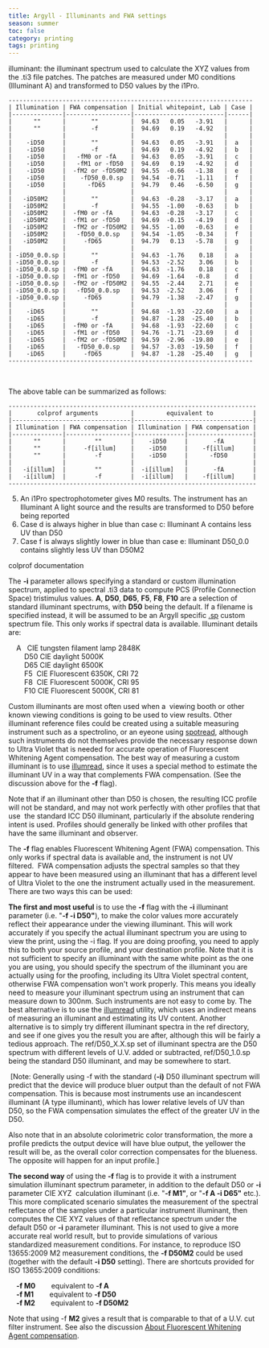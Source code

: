 ```yaml
---
title: Argyll - Illuminants and FWA settings
season: summer
toc: false
category: printing
tags: printing
---
```

illuminant: the illuminant spectrum used to calculate the XYZ values from the .ti3 file patches. The patches are measured under M0 conditions (Illuminant A) and transformed to D50 values by the i1Pro.

```
--------------------------------------------------------------------
| Illumination | FWA compensation | Initial whitepoint, Lab | Case |
|--------------|------------------|-------------------------|------|
|      ""      |       ""         |  94.63   0.05   -3.91   |      |
|      ""      |       -f         |  94.69   0.19   -4.92   |      |
|			   |				  |							|      |
|    -iD50     |       ""         |  94.63   0.05   -3.91   |  a   |
|    -iD50     |       -f         |  94.69   0.19   -4.92   |  b   |
|    -iD50     |   -fM0 or -fA    |  94.63   0.05   -3.91   |  c   |
|    -iD50     |   -fM1 or -fD50  |  94.69   0.19   -4.92   |  d   |
|    -iD50     |  -fM2 or -fD50M2 |  94.55  -0.66   -1.38   |  e   |
|    -iD50     |    -fD50_0.0.sp  |  94.54  -0.71   -1.11   |  f   |
|    -iD50     |      -fD65       |  94.79   0.46   -6.50   |  g   |
|			   |				  |							|      |
|   -iD50M2    |       ""         |  94.63  -0.28   -3.17   |  a   |
|   -iD50M2    |       -f         |  94.55  -1.00   -0.63   |  b   |
|   -iD50M2    |  -fM0 or -fA     |  94.63  -0.28   -3.17   |  c   |
|   -iD50M2    |  -fM1 or -fD50   |  94.69  -0.15   -4.19   |  d   |
|   -iD50M2    |  -fM2 or -fD50M2 |  94.55  -1.00   -0.63   |  e   |
|   -iD50M2    |   -fD50_0.0.sp   |  94.54  -1.05   -0.34   |  f   |
|   -iD50M2    |     -fD65        |  94.79   0.13   -5.78   |  g   |
|			   |				  |							|      | 
| -iD50_0.0.sp |       ""         |  94.63  -1.76    0.18   |  a   |
| -iD50_0.0.sp |       -f         |  94.53  -2.52    3.06   |  b   |
| -iD50_0.0.sp |  -fM0 or -fA     |  94.63  -1.76    0.18   |  c   |
| -iD50_0.0.sp |  -fM1 or -fD50   |  94.69  -1.64   -0.8    |  d   |
| -iD50_0.0.sp |  -fM2 or -fD50M2 |  94.55  -2.44    2.71   |  e   |
| -iD50_0.0.sp |   -fD50_0.0.sp   |  94.53  -2.52    3.06   |  f   |
| -iD50_0.0.sp |     -fD65        |  94.79  -1.38   -2.47   |  g   |
|			   |				  |							|      |
|    -iD65     |       ""         |  94.68  -1.93  -22.60   |  a   |
|    -iD65     |       -f         |  94.87  -1.28  -25.40   |  b   |
|    -iD65     |  -fM0 or -fA     |  94.68  -1.93  -22.60   |  c   |
|    -iD65     |  -fM1 or -fD50   |  94.76  -1.71  -23.69   |  d   |
|    -iD65     |  -fM2 or -fD50M2 |  94.59  -2.96  -19.80   |  e   |
|    -iD65     |   -fD50_0.0.sp   |  94.57  -3.03  -19.50   |  f   |
|    -iD65     |     -fD65        |  94.87  -1.28  -25.40   |  g   |
--------------------------------------------------------------------

```

<br>

The above table can be summarized as follows:

```
---------------------------------------------------------------------
|		colprof arguments		  |  		equivalent to		    |
|---------------------------------|---------------------------------|
| Illumination | FWA compensation | Illumination | FWA compensation |
|--------------|------------------|--------------|------------------|
| 	   ""	   |		""        |    -iD50     |       -fA        |
|	   ""      |	 -f[illum]    |    -iD50     |    -f[illum]     |
| 	   "" 	   |		-f        |    -iD50	 |      -fD50       |
|			   |				  |			     |      			|
|   -i[illum]  |        ""	      |  -i[illum]   | 	     -fA        |
|   -i[illum]  |        -f        |  -i[illum]   |    -f[illum]     |
---------------------------------------------------------------------
```


5.  An i1Pro spectrophotometer gives M0 results. The instrument has an Illuminant A light source and the results are transformed to D50 before being reported
9.  Case d is always higher in blue than case c: Illuminant A contains less UV than D50
10. Case f is always slightly lower in blue than case e: Illuminant D50_0.0 contains slightly less UV than D50M2


colprof documentation

The **\-i** parameter allows specifying a standard or custom illumination spectrum, applied to spectral .ti3 data to compute PCS (Profile Connection Space) tristimulus values. **A**, **D50**, **D65**, **F5**, **F8**, **F10** are a selection of standard illuminant spectrums, with **D50** being the default. If a filename is specified instead, it will be assumed to be an Argyll specific [.sp](https://www.argyllcms.com/doc/File_Formats.html#.sp) custom spectrum file. This only works if spectral data is available. Illuminant details are:  
  
   	A   CIE tungsten filament lamp 2848K  
        D50 CIE daylight 5000K  
        D65 CIE daylight 6500K  
        F5  CIE Fluorescent 6350K, CRI 72  
        F8  CIE Fluorescent 5000K, CRI 95  
        F10 CIE Fluorescent 5000K, CRI 81  
  
Custom illuminants are most often used when a  viewing booth or other known viewing conditions is going to be used to view results. Other illuminant reference files could be created using a suitable measuring instrument such as a spectrolino, or an eyeone using [spotread](https://www.argyllcms.com/doc/spotread.html), although such instruments do not themselves provide the necessary response down to Ultra Violet that is needed for accurate operation of Fluorescent Whitening Agent compensation. The best way of measuring a custom illuminant is to use [illumread](https://www.argyllcms.com/doc/illumread.html), since it uses a special method to estimate the illuminant UV in a way that complements FWA compensation. (See the discussion above for the **\-f** flag).  
  
Note that if an illuminant other than D50 is chosen, the resulting ICC profile will not be standard, and may not work perfectly with other profiles that that use  the standard ICC D50 illuminant, particularly if the absolute rendering intent is used. Profiles should generally be linked with other profiles that have the same illuminant and observer.


The **\-f** flag enables Fluorescent Whitening Agent (FWA) compensation. This only works if spectral data is available and, the instrument is not UV filtered.  FWA compensation adjusts the spectral samples so that they appear to have been measured using an illuminant that has a different level of Ultra Violet to the one the instrument actually used in the measurement. There are two ways this can be used:  
  
**The first and most useful** is to use the **\-f** flag with the **\-i** illuminant parameter (i.e. "**\-f -i D50"**), to make the color values more accurately reflect their appearance under the viewing illuminant. This will work accurately if you specify the actual illuminant spectrum you are using to view the print, using the \-i flag. If you are doing proofing, you need to apply this to both your source profile, and your destination profile. Note that it is not sufficient to specify an illuminant with the same white point as the one you are using, you should specify the spectrum of the illuminant you are actually using for the proofing, including its Ultra Violet spectral content, otherwise FWA compensation won't work properly. This means you ideally need to measure your illuminant spectrum using an instrument that can measure down to 300nm. Such instruments are not easy to come by. The best alternative is to use the [illumread](https://www.argyllcms.com/doc/illumread.html) utility, which uses an indirect means of measuring an illuminant and estimating its UV content. Another alternative is to simply try different illuminant spectra in the ref directory, and see if one gives you the result you are after, although this will be fairly a tedious approach. The ref/D50\_X.X.sp set of illuminant spectra are the D50 spectrum with different levels of U.V. added or subtracted, ref/D50\_1.0.sp being the standard D50 illuminant, and may be somewhere to start.  
  
 \[Note: Generally using \-f with the standard (**\-i)** D50 illuminant spectrum will predict that the device will produce bluer output than the default of not FWA compensation. This is because most instruments use an incandescent illuminant (A type illuminant), which has lower relative levels of UV than D50, so the FWA compensation simulates the effect of the greater UV in the D50. 
 
 Also note that in an absolute colorimetric color transformation, the more a profile predicts the output device will have blue output, the yellower the result will be, as the overall color correction compensates for the blueness. The opposite will happen for an input profile.\]  
  
**The second way** of using the **\-f** flag is to provide it with a instrument simulation illuminant spectrum parameter, in addition to the default D50 or **\-i** parameter CIE XYZ  calculation illuminant (i.e. "**\-f M1"**, or "**\-f A -i D65"** etc.). This more complicated scenario simulates the measurement of the spectral reflectance of the samples under a particular instrument illuminant, then computes the CIE XYZ values of that reflectance spectrum under the default D50 or **\-i** parameter illuminant. This is not used to give a more accurate real world result, but to provide simulations of various standardized measurement conditions. For instance, to reproduce ISO 13655:2009 M2 measurement conditions, the **\-f D50M2** could be used (together with the default **\-i D50** setting). There are shortcuts provided for ISO 13655:2009 conditions:  
  
    **\-f M0**        equivalent to **-f A**  
    **\-f M1**        equivalent to **-f D50**  
    **\-f M2**        equivalent to **-f D50M2** 
	
Note that using \-f **M2** gives a result that is comparable to that of a U.V. cut filter instrument. See also the discussion [About Fluorescent Whitening Agent compensation](https://www.argyllcms.com/doc/FWA.html).